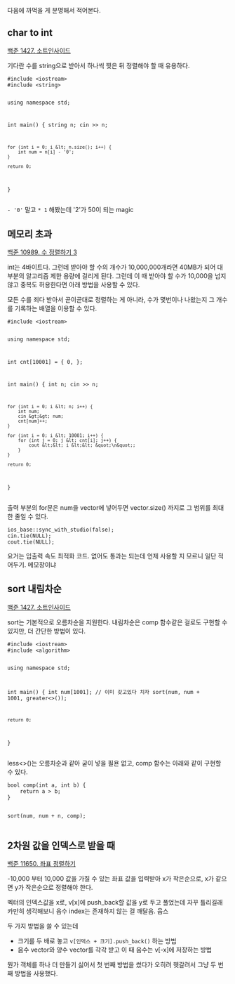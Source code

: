 <p>다음에 까먹을 게 분명해서 적어본다.</p>
<h2 id="char-to-int">char to int</h2>
<p><a href="https://www.acmicpc.net/problem/1427">백준 1427. 소트인사이드</a></p>
<p>기다란 수를 string으로 받아서 하나씩 찢은 뒤 정렬해야 할 때 유용하다.</p>
<pre><code class="language-c++">#include &lt;iostream&gt;
#include &lt;string&gt;

using namespace std;

int main() {
    string n;
    cin &gt;&gt; n;

    for (int i = 0; i &lt; n.size(); i++) {
        int num = n[i] - '0';
    }

    return 0;
}</code></pre>
<p><code>- '0'</code> 말고 <code>* 1</code> 해봤는데 '2'가 50이 되는 magic</p>
<h2 id="메모리-초과">메모리 초과</h2>
<p><a href="https://www.acmicpc.net/problem/10989">백준 10989. 수 정렬하기 3</a></p>
<p>int는 4바이트다. 그런데 받아야 할 수의 개수가 10,000,000개라면 40MB가 되어 대부분의 알고리즘 제한 용량에 걸리게 된다. 그런데 이 때 받아야 할 수가 10,000을 넘지 않고 중복도 허용한다면 아래 방법을 사용할 수 있다.</p>
<p>모든 수를 죄다 받아서 곧이곧대로 정렬하는 게 아니라, 수가 몇번이나 나왔는지 그 개수를 기록하는 배열을 이용할 수 있다.</p>
<pre><code class="language-c++">#include &lt;iostream&gt;

using namespace std;

int cnt[10001] = { 0, };

int main() {
    int n;
    cin &gt;&gt; n;

    for (int i = 0; i &lt; n; i++) {
        int num;
        cin &gt;&gt; num;
        cnt[num]++;
    }

    for (int i = 0; i &lt; 10001; i++) {
        for (int j = 0; j &lt; cnt[i]; j++) {
            cout &lt;&lt; i &lt;&lt; &quot;\n&quot;;
        }
    }

    return 0;
}</code></pre>
<p>출력 부분의 for문은 num을 vector에 넣어두면 vector.size() 까지로 그 범위를 최대한 줄일 수 있다.</p>
<pre><code class="language-c++">ios_base::sync_with_studio(false);
cin.tie(NULL);
cout.tie(NULL);</code></pre>
<p>요거는 입출력 속도 최적화 코드.
없어도 통과는 되는데 언제 사용할 지 모르니 일단 적어두기.
메모장이냐</p>
<h2 id="sort-내림차순">sort 내림차순</h2>
<p><a href="https://www.acmicpc.net/problem/1427">백준 1427. 소트인사이드</a></p>
<p>sort는 기본적으로 오름차순을 지원한다.
내림차순은 comp 함수같은 걸로도 구현할 수 있지만, 더 간단한 방법이 있다.</p>
<pre><code class="language-c++">#include &lt;iostream&gt;
#include &lt;algorithm&gt;

using namespace std;

int main() {
    int num[1001]; // 이미 갖고있다 치자
    sort(num, num + 1001, greater&lt;&gt;());

    return 0;
}</code></pre>
<p>less&lt;&gt;()는 오름차순과 같아 굳이 넣을 필욘 없고,
comp 함수는 아래와 같이 구현할 수 있다.</p>
<pre><code class="language-c++">bool comp(int a, int b) {
    return a &gt; b;
}

sort(num, num + n, comp);</code></pre>
<h2 id="2차원-값을-인덱스로-받을-때">2차원 값을 인덱스로 받을 때</h2>
<p><a href="https://www.acmicpc.net/problem/11650">백준 11650. 좌표 정렬하기</a></p>
<p>-10,000 부터 10,000 값을 가질 수 있는 좌표 값을 입력받아 x가 작은순으로, x가 같으면 y가 작은순으로 정렬해야 한다.</p>
<p>벡터의 인덱스값을 x로, v[x]에 push_back할 값을 y로 두고 풀었는데 자꾸 틀리길래 카만히 생각해보니 음수 index는 존재하지 않는 걸 깨달음. 웁스</p>
<p>두 가지 방법을 쓸 수 있는데</p>
<ul>
<li>크기를 두 배로 놓고 <code>v[인덱스 + 크기].push_back()</code> 하는 방법</li>
<li>음수 vector와 양수 vector를 각각 받고 이 때 음수는 v[-x]에 저장하는 방법</li>
</ul>
<p>뭔가 객체를 하나 더 만들기 싫어서 첫 번째 방법을 썼다가 오히려 헷갈려서 그냥 두 번째 방법을 사용했다.</p>